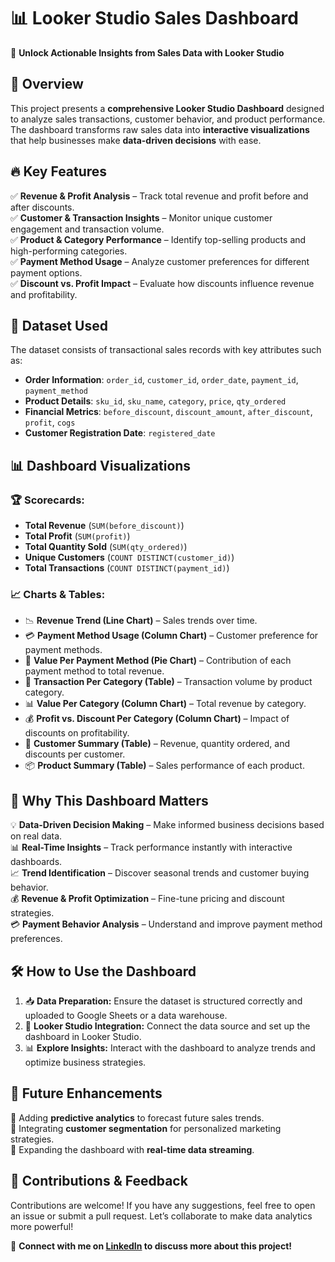 # 📊 Looker Studio Sales Dashboard

🚀 **Unlock Actionable Insights from Sales Data with Looker Studio**  

## 📌 Overview  
This project presents a **comprehensive Looker Studio Dashboard** designed to analyze sales transactions, customer behavior, and product performance. The dashboard transforms raw sales data into **interactive visualizations** that help businesses make **data-driven decisions** with ease.  

## 🔥 Key Features  
✅ **Revenue & Profit Analysis** – Track total revenue and profit before and after discounts.  
✅ **Customer & Transaction Insights** – Monitor unique customer engagement and transaction volume.  
✅ **Product & Category Performance** – Identify top-selling products and high-performing categories.  
✅ **Payment Method Usage** – Analyze customer preferences for different payment options.  
✅ **Discount vs. Profit Impact** – Evaluate how discounts influence revenue and profitability.  

## 📂 Dataset Used  
The dataset consists of transactional sales records with key attributes such as:  

- **Order Information**: `order_id`, `customer_id`, `order_date`, `payment_id`, `payment_method`  
- **Product Details**: `sku_id`, `sku_name`, `category`, `price`, `qty_ordered`  
- **Financial Metrics**: `before_discount`, `discount_amount`, `after_discount`, `profit`, `cogs`  
- **Customer Registration Date**: `registered_date`  

## 📊 Dashboard Visualizations  

### 🏆 Scorecards:  
- **Total Revenue** (`SUM(before_discount)`)  
- **Total Profit** (`SUM(profit)`)  
- **Total Quantity Sold** (`SUM(qty_ordered)`)  
- **Unique Customers** (`COUNT DISTINCT(customer_id)`)  
- **Total Transactions** (`COUNT DISTINCT(payment_id)`)  

### 📈 Charts & Tables:  
- 📉 **Revenue Trend (Line Chart)** – Sales trends over time.  
- 💳 **Payment Method Usage (Column Chart)** – Customer preference for payment methods.  
- 🥧 **Value Per Payment Method (Pie Chart)** – Contribution of each payment method to total revenue.  
- 📑 **Transaction Per Category (Table)** – Transaction volume by product category.  
- 📊 **Value Per Category (Column Chart)** – Total revenue by category.  
- 💰 **Profit vs. Discount Per Category (Column Chart)** – Impact of discounts on profitability.  
- 👥 **Customer Summary (Table)** – Revenue, quantity ordered, and discounts per customer.  
- 📦 **Product Summary (Table)** – Sales performance of each product.  

## 🎯 Why This Dashboard Matters  
💡 **Data-Driven Decision Making** – Make informed business decisions based on real data.  
📊 **Real-Time Insights** – Track performance instantly with interactive dashboards.  
📈 **Trend Identification** – Discover seasonal trends and customer buying behavior.  
💰 **Revenue & Profit Optimization** – Fine-tune pricing and discount strategies.  
💳 **Payment Behavior Analysis** – Understand and improve payment method preferences.  

## 🛠 How to Use the Dashboard  
1. 📥 **Data Preparation:** Ensure the dataset is structured correctly and uploaded to Google Sheets or a data warehouse.  
2. 🎨 **Looker Studio Integration:** Connect the data source and set up the dashboard in Looker Studio.  
3. 📊 **Explore Insights:** Interact with the dashboard to analyze trends and optimize business strategies.  

## 🚀 Future Enhancements  
🔹 Adding **predictive analytics** to forecast future sales trends.  
🔹 Integrating **customer segmentation** for personalized marketing strategies.  
🔹 Expanding the dashboard with **real-time data streaming**.  

## 🤝 Contributions & Feedback  
Contributions are welcome! If you have any suggestions, feel free to open an issue or submit a pull request. Let’s collaborate to make data analytics more powerful!  

📩 **Connect with me on [LinkedIn](https://www.linkedin.com/in/alviriza) to discuss more about this project!**  
